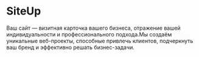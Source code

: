 # SiteUp
Ваш сайт — визитная карточка вашего бизнеса, отражение вашей индивидуальности и профессионального подхода.Мы создаём уникальные веб-проекты, способные привлечь клиентов, подчеркнуть ваш бренд и эффективно решать бизнес-задачи.
